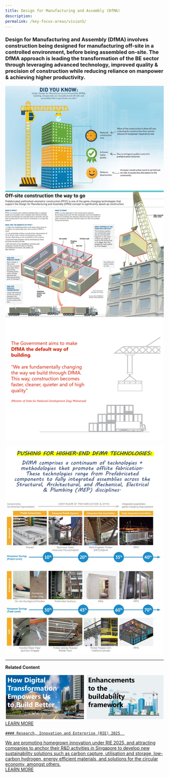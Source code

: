 ```yaml
---
title: Design for Manufacturing and Assembly (DfMA)
description:  
permalink: /key-focus-areas/vision5/
---
```

### Design for Manufacturing and Assembly (DfMA) involves construction being designed for manufacturing off-site in a controlled environment, before being assembled on-site. The DfMA approach is leading the transformation of the BE sector through leveraging advanced technology, improved quality & precision of construction while reducing reliance on manpower & achieving higher productivity.

![DFMA](/images/dfma01.jpg)
![DFMA](/images/dfma02.jpg)
![DFMA](/images/dfma04.PNG)


![DFMA](/images/dfma06.PNG)
![DFMA](/images/dfma03.jpg)

---

**Related Content**

![DFMA](/images/dfma08.jpg)
<a href="https://www1.bca.gov.sg/buildsg-emag/articles?topic-tags=design-for-manufacturing-and-assembly-(dfma)" class="front-page-cta bp-sec-button margin--top padding--bottom" target="_blank">
	<span>LEARN MORE</span>
	<i class="sgds-icon sgds-icon-arrow-right is-size-4" aria-hidden="true"></i>

	#### Research, Innovation and Enterprise (RIE) 2025  
We are promoting homegrown innovation under RIE 2025, and attracting companies to anchor their R&D activities in Singapore to develop new sustainability solutions such as carbon capture, utilisation and storage, low-carbon hydrogen, energy efficient materials, and solutions for the circular economy, amongst others.  
<a href="https://www1.bca.gov.sg/buildsg-emag/articles?topic-tags=design-for-manufacturing-and-assembly-(dfma)" class="front-page-cta bp-sec-button margin--top padding--bottom" target="_blank">
	<span>LEARN MORE</span>
	<i class="sgds-icon sgds-icon-arrow-right is-size-4" aria-hidden="true"></i>
